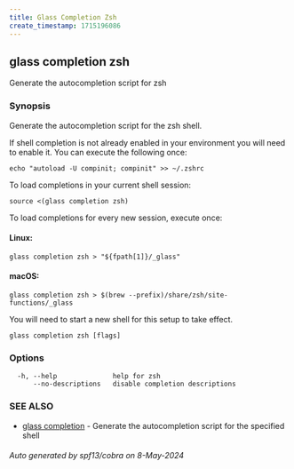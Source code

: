 ```yaml
---
title: Glass Completion Zsh
create_timestamp: 1715196086
---
```

## glass completion zsh

Generate the autocompletion script for zsh

### Synopsis

Generate the autocompletion script for the zsh shell.

If shell completion is not already enabled in your environment you will need
to enable it.  You can execute the following once:

	echo "autoload -U compinit; compinit" >> ~/.zshrc

To load completions in your current shell session:

	source <(glass completion zsh)

To load completions for every new session, execute once:

#### Linux:

	glass completion zsh > "${fpath[1]}/_glass"

#### macOS:

	glass completion zsh > $(brew --prefix)/share/zsh/site-functions/_glass

You will need to start a new shell for this setup to take effect.


```
glass completion zsh [flags]
```

### Options

```
  -h, --help              help for zsh
      --no-descriptions   disable completion descriptions
```

### SEE ALSO

* [glass completion]()	 - Generate the autocompletion script for the specified shell

###### Auto generated by spf13/cobra on 8-May-2024
